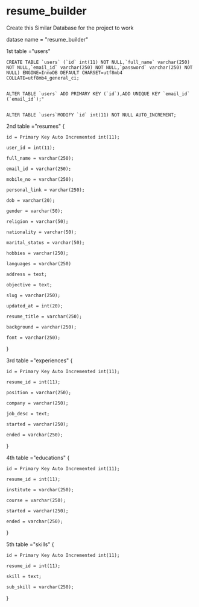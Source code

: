 ﻿# resume_builder


Create this Similar Database for the project to work 

datase name  = "resume_builder"

1st table ="users"


    CREATE TABLE `users` (`id` int(11) NOT NULL,`full_name` varchar(250) NOT NULL,`email_id` varchar(250) NOT NULL,`password` varchar(250) NOT NULL) ENGINE=InnoDB DEFAULT CHARSET=utf8mb4 COLLATE=utf8mb4_general_ci;


    ALTER TABLE `users` ADD PRIMARY KEY (`id`),ADD UNIQUE KEY `email_id` (`email_id`);"


    ALTER TABLE `users`MODIFY `id` int(11) NOT NULL AUTO_INCREMENT;



2nd table ="resumes"
{

    id = Primary Key Auto Incremented int(11);

    user_id = int(11);

    full_name = varchar(250);

    email_id = varchar(250);

    mobile_no = varchar(250);

    personal_link = varchar(250);

    dob = varchar(20);

    gender = varchar(50);

    religion = varchar(50);

    nationality = varchar(50);

    marital_status = varchar(50);

    hobbies = varchar(250);

    languages = varchar(250)

    address = text;

    objective = text;

    slug = varchar(250);

    updated_at = int(20);

    resume_title = varchar(250);

    background = varchar(250);

    font = varchar(250);

}

3rd table ="experiences"
{
 
    id = Primary Key Auto Incremented int(11);

    resume_id = int(11);

    position = varchar(250);

    company = varchar(250);

    job_desc = text;

    started = varchar(250);

    ended = varchar(250);

}

4th table ="educations"
{

    id = Primary Key Auto Incremented int(11);

    resume_id = int(11);	

    institute = varchar(250);	

    course = varchar(250);

    started = varchar(250);

    ended = varchar(250);

}

5th table ="skills"
{

    id = Primary Key Auto Incremented int(11);	

    resume_id = int(11);

    skill = text;	

    sub_skill = varchar(250);

}
      